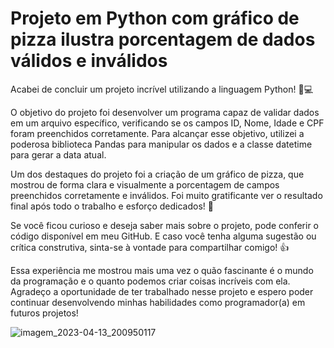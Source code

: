 # Projeto em Python com gráfico de pizza ilustra porcentagem de dados válidos e inválidos
 Acabei de concluir um projeto incrível utilizando a linguagem Python! 🐍💻

O objetivo do projeto foi desenvolver um programa capaz de validar dados em um arquivo específico, verificando se os campos ID, Nome, Idade e CPF foram preenchidos corretamente. Para alcançar esse objetivo, utilizei a poderosa biblioteca Pandas para manipular os dados e a classe datetime para gerar a data atual.

Um dos destaques do projeto foi a criação de um gráfico de pizza, que mostrou de forma clara e visualmente a porcentagem de campos preenchidos corretamente e inválidos. Foi muito gratificante ver o resultado final após todo o trabalho e esforço dedicados! 🚀

Se você ficou curioso e deseja saber mais sobre o projeto, pode conferir o código disponível em meu GitHub. E caso você tenha alguma sugestão ou crítica construtiva, sinta-se à vontade para compartilhar comigo! 👍

Essa experiência me mostrou mais uma vez o quão fascinante é o mundo da programação e o quanto podemos criar coisas incríveis com ela. Agradeço a oportunidade de ter trabalhado nesse projeto e espero poder continuar desenvolvendo minhas habilidades como programador(a) em futuros projetos!



![imagem_2023-04-13_200950117](https://user-images.githubusercontent.com/109118257/231902422-856f0976-99b7-4e79-9c32-b79411d99f34.jpg)
